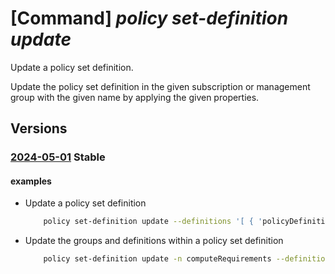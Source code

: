# [Command] _policy set-definition update_

Update a policy set definition.

Update the policy set definition in the given subscription or management group with the given name by applying the given properties.

## Versions

### [2024-05-01](/Resources/mgmt-plane/L3Byb3ZpZGVycy9taWNyb3NvZnQubWFuYWdlbWVudC9tYW5hZ2VtZW50Z3JvdXBzL3t9L3Byb3ZpZGVycy9taWNyb3NvZnQuYXV0aG9yaXphdGlvbi9wb2xpY3lzZXRkZWZpbml0aW9ucy97fQ==/2024-05-01.xml) **Stable**

<!-- mgmt-plane /providers/microsoft.management/managementgroups/{}/providers/microsoft.authorization/policysetdefinitions/{} 2024-05-01 -->
<!-- mgmt-plane /subscriptions/{}/providers/microsoft.authorization/policysetdefinitions/{} 2024-05-01 -->

#### examples

- Update a policy set definition
    ```bash
        policy set-definition update --definitions '[ { 'policyDefinitionId': '/subscriptions/{subscriptionId}/providers/Microsoft.Authorization/policyDefinitions/storagePolicy' } ]' --name MyPolicySetDefinition
    ```

- Update the groups and definitions within a policy set definition
    ```bash
        policy set-definition update -n computeRequirements --definitions "[ { 'policyDefinitionId': '/subscriptions/{subscriptionId}/providers/Microsoft.Authorization/policyDefinitions/storagePolicy', 'groupNames': [ 'CostSaving', 'Organizational' ] }, { 'policyDefinitionId': '/subscriptions/{subscriptionId}/providers/Microsoft.Authorization/policyDefinitions/tagPolicy', 'groupNames': [ 'Organizational' ] } ]" --definition-groups "[{ 'name': 'CostSaving' }, { 'name': 'Organizational' } ]"
    ```
